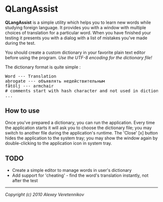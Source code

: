 QLangAssist
===========
**QLangAssist** is a simple utility which helps you to learn new words while studying foreign language. It provides you with a window with multiple choices of translation for a particular word. When you have finished your testing it presents you with a dialog with a list of mistakes you've made during the test.

You should create a custom dictionary in your favorite plain text editor before using the program. *Use the UTF-8 encoding for the dictionary file!*

The dictionary format is quite simple :
<pre>
Word --- Translation
abrogate --- объявлять недействительным
fåtölj --- armchair
# comments start with hash character and not used in dictionary</td></tr>
...
</pre>

How to use
----------
Once you've prepared a dictionary, you can run the application. 
Every time the application starts it will ask you to choose the dictionary file; you may switch to another file during the application's runtime. 
The 'Close' [x] button hides the application to the system tray; you may show the window again by double-clicking to the application icon in system tray.
    
TODO
----
 * Create a simple editor to manage words in user's dictionary</li>
 * Add support for 'cheating' - find the word's translation instantly, not after the test</li>


----
*Copyright (c) 2010 Alexey Veretennikov <alexey dot veretennikov at gmail dot com>*
